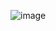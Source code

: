 ![image](https://github.com/DosapatiNiharika/Portfolio/assets/155795902/203d89a9-6659-4f7b-95e6-b6c1abbe1d8f)
